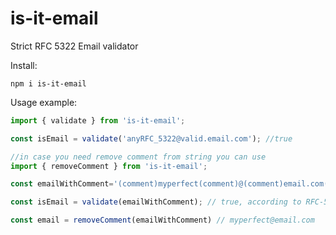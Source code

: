 # is-it-email
Strict RFC 5322 Email validator 

Install:

```
npm i is-it-email
```

Usage example:

```javascript
import { validate } from 'is-it-email';

const isEmail = validate('anyRFC_5322@valid.email.com'); //true

//in case you need remove comment from string you can use
import { removeComment } from 'is-it-email';

const emailWithComment='(comment)myperfect(comment)@(comment)email.com(comment)';

const isEmail = validate(emailWithComment); // true, according to RFC-5322

const email = removeComment(emailWithComment) // myperfect@email.com
